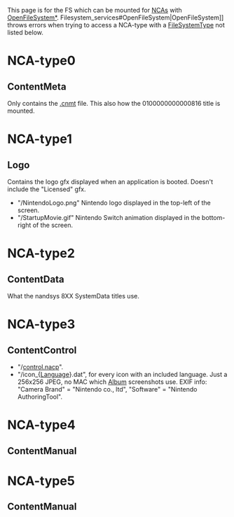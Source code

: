 This page is for the FS which can be mounted for
[NCAs](NCA.md "wikilink") with
[OpenFileSystem\*](Filesystem%20services.md "wikilink").
Filesystem\_services\#OpenFileSystem|OpenFileSystem\]\] throws errors
when trying to access a NCA-type with a
[FileSystemType](Filesystem%20services#FileSystemType.md##FileSystemType "wikilink")
not listed below.

# NCA-type0

## ContentMeta

Only contains the [.cnmt](NCA.md "wikilink") file. This also how the
0100000000000816 title is mounted.

# NCA-type1

## Logo

Contains the logo gfx displayed when an application is booted. Doesn't
include the "Licensed" gfx.

  - "/NintendoLogo.png" Nintendo logo displayed in the top-left of the
    screen.
  - "/StartupMovie.gif" Nintendo Switch animation displayed in the
    bottom-right of the screen.

# NCA-type2

## ContentData

What the nandsys 8XX SystemData titles
    use.

# NCA-type3

## ContentControl

  - "/[control.nacp](Control.nacp.md "wikilink")".
  - "/icon\_{[Language](Settings%20services#LanguageCode.md##LanguageCode "wikilink")}.dat",
    for every icon with an included language. Just a 256x256 JPEG, no
    MAC which [Album](Album.md "wikilink") screenshots use. EXIF info:
    "Camera Brand" = "Nintendo co., ltd", "Software" = "Nintendo
    AuthoringTool".

# NCA-type4

## ContentManual

# NCA-type5

## ContentManual
